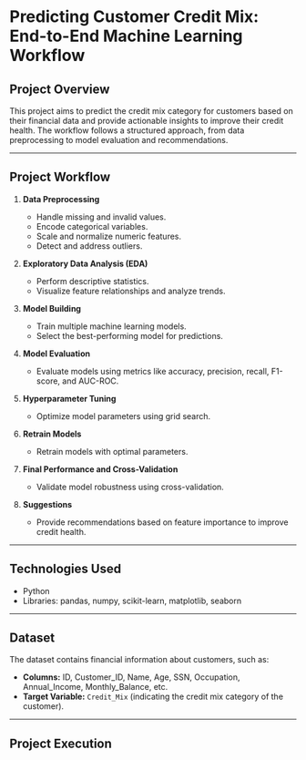# Predicting Customer Credit Mix: End-to-End Machine Learning Workflow

## **Project Overview**
This project aims to predict the credit mix category for customers based on their financial data and provide actionable insights to improve their credit health. The workflow follows a structured approach, from data preprocessing to model evaluation and recommendations.

---

## **Project Workflow**
1. **Data Preprocessing**
   - Handle missing and invalid values.
   - Encode categorical variables.
   - Scale and normalize numeric features.
   - Detect and address outliers.

2. **Exploratory Data Analysis (EDA)**
   - Perform descriptive statistics.
   - Visualize feature relationships and analyze trends.

3. **Model Building**
   - Train multiple machine learning models.
   - Select the best-performing model for predictions.

4. **Model Evaluation**
   - Evaluate models using metrics like accuracy, precision, recall, F1-score, and AUC-ROC.

5. **Hyperparameter Tuning**
   - Optimize model parameters using grid search.

6. **Retrain Models**
   - Retrain models with optimal parameters.

7. **Final Performance and Cross-Validation**
   - Validate model robustness using cross-validation.

8. **Suggestions**
   - Provide recommendations based on feature importance to improve credit health.

---

## **Technologies Used**
- Python
- Libraries: pandas, numpy, scikit-learn, matplotlib, seaborn

---

## **Dataset**
The dataset contains financial information about customers, such as:
- **Columns:** ID, Customer_ID, Name, Age, SSN, Occupation, Annual_Income, Monthly_Balance, etc.
- **Target Variable:** `Credit_Mix` (indicating the credit mix category of the customer).

---

## **Project Execution**


